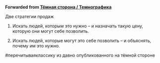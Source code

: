 **Forwarded from [Тёмная сторона / Темнографика](https://t.me/temno/1013)**

Две стратегии продаж

1. Искать людей, которым это нужно – и назначать такую цену, которую они могут себе позволить.

2. Искать людей, которые могут это себе позволить – и объяснять, почему им это нужно.

#перечитываяклассику из давно опубликованного на тёмной стороне